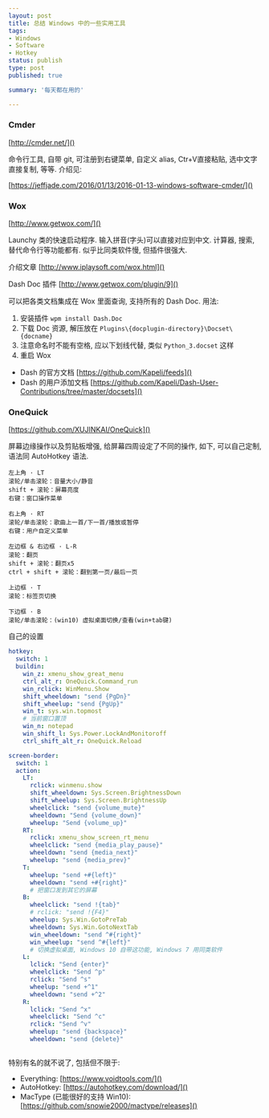 ```yaml
---
layout: post
title: 总结 Windows 中的一些实用工具
tags:
- Windows
- Software
- Hotkey
status: publish
type: post
published: true

summary: '每天都在用的'

---
```



### Cmder

[http://cmder.net/]()

命令行工具, 自带 git, 可注册到右键菜单, 自定义 alias, Ctr+V直接粘贴, 选中文字直接复制, 等等. 介绍见:

[https://jeffjade.com/2016/01/13/2016-01-13-windows-software-cmder/]()




### Wox 

[http://www.getwox.com/]()

Launchy 类的快速启动程序. 输入拼音(字头)可以直接对应到中文. 计算器, 搜索, 替代命令行等功能都有. 似乎比同类软件慢, 但插件很强大.

介绍文章 [http://www.iplaysoft.com/wox.html]()

Dash Doc 插件 [http://www.getwox.com/plugin/9]()

可以把各类文档集成在 Wox 里面查询, 支持所有的 Dash Doc. 用法:

1. 安装插件 `wpm install Dash.Doc`
2. 下载 Doc 资源, 解压放在 `Plugins\{docplugin-directory}\Docset\{docname}`
3. 注意命名时不能有空格, 应以下划线代替, 类似 `Python_3.docset` 这样
4. 重启 Wox

- Dash 的官方文档 [https://github.com/Kapeli/feeds]()
- Dash 的用户添加文档 [https://github.com/Kapeli/Dash-User-Contributions/tree/master/docsets]()




### OneQuick

[https://github.com/XUJINKAI/OneQuick]()

屏幕边缘操作以及剪贴板增强, 给屏幕四周设定了不同的操作, 如下, 可以自己定制, 语法同 AutoHotkey 语法.

    左上角 · LT
    滚轮/单击滚轮：音量大小/静音
    shift + 滚轮：屏幕亮度
    右键：窗口操作菜单

    右上角 · RT
    滚轮/单击滚轮：歌曲上一首/下一首/播放或暂停
    右键：用户自定义菜单

    左边框 & 右边框 · L-R
    滚轮：翻页
    shift + 滚轮：翻页x5
    ctrl + shift + 滚轮：翻到第一页/最后一页

    上边框 · T
    滚轮：标签页切换

    下边框 · B
    滚轮/单击滚轮：(win10) 虚拟桌面切换/查看(win+tab键)

自己的设置


```yaml
hotkey:
  switch: 1
  buildin:
    win_z: xmenu_show_great_menu
    ctrl_alt_r: OneQuick.Command_run
    win_rclick: WinMenu.Show
    shift_wheeldown: "send {PgDn}"
    shift_wheelup: "send {PgUp}"
    win_t: sys.win.topmost
    # 当前窗口置顶
    win_n: notepad
    win_shift_l: Sys.Power.LockAndMonitoroff
    ctrl_shift_alt_r: OneQuick.Reload

screen-border:
  switch: 1
  action:
    LT:
      rclick: winmenu.show
      shift_wheeldown: Sys.Screen.BrightnessDown
      shift_wheelup: Sys.Screen.BrightnessUp
      wheelclick: "send {volume_mute}"
      wheeldown: "Send {volume_down}"
      wheelup: "Send {volume_up}"
    RT:
      rclick: xmenu_show_screen_rt_menu
      wheelclick: "send {media_play_pause}"
      wheeldown: "send {media_next}"
      wheelup: "send {media_prev}"
    T:
      wheelup: "send +#{left}"
      wheeldown: "send +#{right}"
      # 把窗口发到其它的屏幕
    B:
      wheelclick: "send !{tab}"
      # rclick: "send !{F4}"
      wheelup: Sys.Win.GotoPreTab
      wheeldown: Sys.Win.GotoNextTab
      win_wheeldown: "send ^#{right}"
      win_wheelup: "send ^#{left}"
      # 切换虚拟桌面, Windows 10 自带这功能, Windows 7 用同类软件
    L:
      lclick: "Send {enter}"
      wheelclick: "Send ^p"
      rclick: "Send ^s"
      wheelup: "send +^1"
      wheeldown: "send +^2"
    R:
      lclick: "Send ^x"
      wheelclick: "Send ^c"
      rclick: "Send ^v"
      wheelup: "send {backspace}"
      wheeldown: "send {delete}"



```




特别有名的就不说了, 包括但不限于:

- Everything: [https://www.voidtools.com/]()
- AutoHotkey: [https://autohotkey.com/download/]()
- MacType (已能很好的支持 Win10): [https://github.com/snowie2000/mactype/releases]()








































































